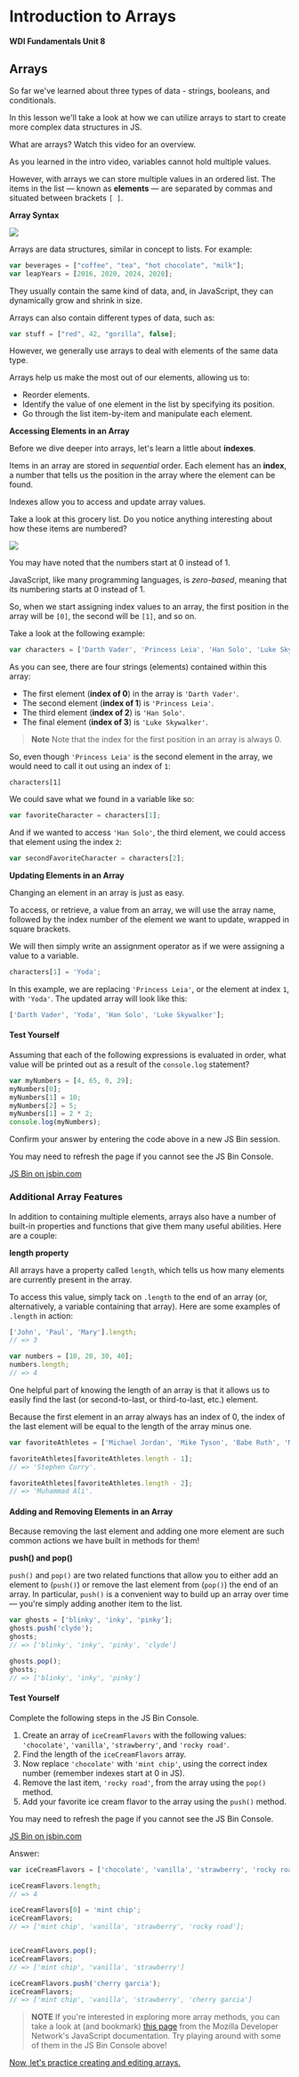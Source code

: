 # Introduction to Arrays

**WDI Fundamentals Unit 8**

## Arrays

So far we've learned about three types of data - strings, booleans, and conditionals.

In this lesson we'll take a look at how we can utilize arrays to start to create more complex data structures in JS.

What are arrays? Watch this video for an overview.

As you learned in the intro video, variables cannot hold multiple values.

However, with arrays we can store multiple values in an ordered list. The items in the list — known as **elements** — are separated by commas and situated between brackets `[ ]`.

**Array Syntax**

![](../../.gitbook/assets/array_syntax.png)

Arrays are data structures, similar in concept to lists. For example:

```javascript
var beverages = ["coffee", "tea", "hot chocolate", "milk"];
var leapYears = [2016, 2020, 2024, 2028];
```

They usually contain the same kind of data, and, in JavaScript, they can dynamically grow and shrink in size.

Arrays can also contain different types of data, such as:

```javascript
var stuff = ["red", 42, "gorilla", false];
```

However, we generally use arrays to deal with elements of the same data type.

Arrays help us make the most out of our elements, allowing us to:

* Reorder elements.
* Identify the value of one element in the list by specifying its position.
* Go through the list item-by-item and manipulate each element.

**Accessing Elements in an Array**

Before we dive deeper into arrays, let's learn a little about **indexes**.

Items in an array are stored in _sequential_ order. Each element has an **index**, a number that tells us the position in the array where the element can be found.

Indexes allow you to access and update array values.

Take a look at this grocery list. Do you notice anything interesting about how these items are numbered?

![](../../.gitbook/assets/grocery_list.png)

You may have noted that the numbers start at 0 instead of 1.

JavaScript, like many programming languages, is _zero-based_, meaning that its numbering starts at 0 instead of 1.

So, when we start assigning index values to an array, the first position in the array will be `[0]`, the second will be `[1]`, and so on.

Take a look at the following example:

```javascript
var characters = ['Darth Vader', 'Princess Leia', 'Han Solo', 'Luke Skywalker'];
```

As you can see, there are four strings \(elements\) contained within this array:

* The first element \(**index of 0**\) in the array is `'Darth Vader'`.
* The second element \(**index of 1**\) is `'Princess Leia'`.
* The third element \(**index of 2**\) is `'Han Solo'`.
* The final element \(**index of 3**\) is `'Luke Skywalker'`.

> **Note** Note that the index for the first position in an array is always 0.

So, even though `'Princess Leia'` is the second element in the array, we would need to call it out using an index of `1`:

`characters[1]`

We could save what we found in a variable like so:

```javascript
var favoriteCharacter = characters[1];
```

And if we wanted to access `'Han Solo'`, the third element, we could access that element using the index `2`:

```javascript
var secondFavoriteCharacter = characters[2];
```

**Updating Elements in an Array**

Changing an element in an array is just as easy.

To access, or retrieve, a value from an array, we will use the array name, followed by the index number of the element we want to update, wrapped in square brackets.

We will then simply write an assignment operator as if we were assigning a value to a variable.

```javascript
characters[1] = 'Yoda';
```

In this example, we are replacing `'Princess Leia'`, or the element at index `1`, with `'Yoda'`. The updated array will look like this:

```javascript
['Darth Vader', 'Yoda', 'Han Solo', 'Luke Skywalker'];
```

#### Test Yourself

Assuming that each of the following expressions is evaluated in order, what value will be printed out as a result of the `console.log` statement?

```javascript
var myNumbers = [4, 65, 0, 29];
myNumbers[0];
myNumbers[1] = 10;
myNumbers[2] = 5;
myNumbers[1] = 2 * 2;
console.log(myNumbers);
```

Confirm your answer by entering the code above in a new JS Bin session.

You may need to refresh the page if you cannot see the JS Bin Console.

[JS Bin on jsbin.com](https://jsbin.com/qiqufo/1/embed?console)

### Additional Array Features

In addition to containing multiple elements, arrays also have a number of built-in properties and functions that give them many useful abilities. Here are a couple:

**length property**

All arrays have a property called `length`, which tells us how many elements are currently present in the array.

To access this value, simply tack on `.length` to the end of an array \(or, alternatively, a variable containing that array\). Here are some examples of `.length` in action:

```javascript
['John', 'Paul', 'Mary'].length;
// => 3

var numbers = [10, 20, 30, 40];
numbers.length;
// => 4
```

One helpful part of knowing the length of an array is that it allows us to easily find the last \(or second-to-last, or third-to-last, etc.\) element.

Because the first element in an array always has an index of 0, the index of the last element will be equal to the length of the array minus one.

```javascript
var favoriteAthletes = ['Michael Jordan', 'Mike Tyson', 'Babe Ruth', 'Muhammad Ali', 'Stephen Curry'];

favoriteAthletes[favoriteAthletes.length - 1];
// => 'Stephen Curry'.

favoriteAthletes[favoriteAthletes.length - 2];
// => 'Muhammad Ali'.
```

#### Adding and Removing Elements in an Array

Because removing the last element and adding one more element are such common actions we have built in methods for them!

**push\(\) and pop\(\)**

`push()` and `pop()` are two related functions that allow you to either add an element to \(`push()`\) or remove the last element from \(`pop()`\) the end of an array. In particular, `push()` is a convenient way to build up an array over time — you're simply adding another item to the list.

```javascript
var ghosts = ['blinky', 'inky', 'pinky'];
ghosts.push('clyde');
ghosts;
// => ['blinky', 'inky', 'pinky', 'clyde']

ghosts.pop();
ghosts;
// => ['blinky', 'inky', 'pinky']
```

#### Test Yourself

Complete the following steps in the JS Bin Console.

1. Create an array of `iceCreamFlavors` with the following values: `'chocolate'`, `'vanilla'`, `'strawberry'`, and `'rocky road'`.
2. Find the length of the `iceCreamFlavors` array.
3. Now replace `'chocolate'` with `'mint chip'`, using the correct index number \(remember indexes start at 0 in JS\).
4. Remove the last item, `'rocky road'`, from the array using the `pop()` method.
5. Add your favorite ice cream flavor to the array using the `push()` method.

You may need to refresh the page if you cannot see the JS Bin Console.

[JS Bin on jsbin.com](https://jsbin.com/qiqufo/1/embed?console)

Answer:

```javascript
var iceCreamFlavors = ['chocolate', 'vanilla', 'strawberry', 'rocky road'];

iceCreamFlavors.length;
// => 4

iceCreamFlavors[0] = 'mint chip';
iceCreamFlavors;
// => ['mint chip', 'vanilla', 'strawberry', 'rocky road'];


iceCreamFlavors.pop();
iceCreamFlavors;
// => ['mint chip', 'vanilla', 'strawberry']

iceCreamFlavors.push('cherry garcia');
iceCreamFlavors;
// => ['mint chip', 'vanilla', 'strawberry', 'cherry garcia']
```

> **NOTE** If you're interested in exploring more array methods, you can take a look at \(and bookmark\) [this page](https://developer.mozilla.org/en-US/docs/Web/JavaScript/Reference/Global_Objects/Array) from the Mozilla Developer Network's JavaScript documentation. Try playing around with some of them in the JS Bin Console above!

[Now, let's practice creating and editing arrays.](arrays-exercise.md)


